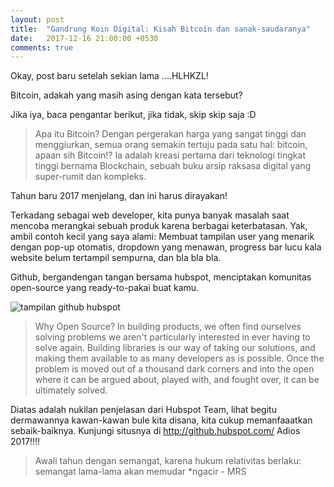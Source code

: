 ```yaml
---
layout: post
title:  "Gandrung Koin Digital: Kisah Bitcoin dan sanak-saudaranya"
date:   2017-12-16 21:00:00 +0530
comments: true
---
```


Okay, post baru setelah sekian lama ....HLHKZL!

Bitcoin, adakah yang masih asing dengan kata tersebut?

Jika iya, baca pengantar berikut, jika tidak, skip skip saja :D

> Apa itu Bitcoin?
Dengan pergerakan harga yang sangat tinggi dan menggiurkan, semua orang semakin tertuju pada satu hal: bitcoin, apaan sih Bitcoin!? Ia adalah kreasi pertama dari teknologi tingkat tinggi bernama Blockchain, sebuah buku arsip raksasa digital yang super-rumit dan kompleks.



Tahun baru 2017 menjelang, dan ini harus dirayakan!

Terkadang sebagai web developer, kita punya banyak masalah saat mencoba merangkai sebuah produk karena berbagai keterbatasan. Yak, ambil contoh kecil yang saya alami: Membuat tampilan user yang menarik dengan pop-up otomatis, dropdown yang menawan, progress bar lucu kala website belum tertampil sempurna, dan bla bla bla.

Github, bergandengan tangan bersama hubspot, menciptakan komunitas open-source yang ready-to-pakai buat kamu.

![tampilan github hubspot](http://i.imgur.com/4zNEbdq.jpg)

> Why Open Source?
In building products, we often find ourselves solving problems we aren't particularly interested in ever having to solve again. Building libraries is our way of taking our solutions, and making them available to as many developers as is possible. Once the problem is moved out of a thousand dark corners and into the open where it can be argued about, played with, and fought over, it can be ultimately solved.

Diatas adalah nukilan penjelasan dari Hubspot Team, lihat begitu dermawannya kawan-kawan bule kita disana, kita cukup memanfaaatkan sebaik-baiknya. Kunjungi situsnya di <http://github.hubspot.com/> Adios 2017!!!!

> Awali tahun dengan semangat, karena hukum relativitas berlaku: semangat lama-lama akan memudar *ngacir - MRS